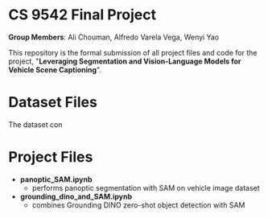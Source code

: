 # CS 9542 Final Project

**Group Members**: Ali Chouman, Alfredo Varela Vega, Wenyi Yao

This repository is the formal submission of all project files and code for the project, "**Leveraging Segmentation and Vision-Language Models for Vehicle Scene Captioning**".

# Dataset Files
The dataset con

# Project Files

 - **panoptic_SAM.ipynb**
	 - performs panoptic segmentation with SAM on vehicle image dataset
- **grounding_dino_and_SAM.ipynb**
	- combines Grounding DINO zero-shot object detection with SAM
